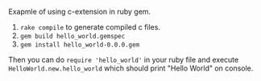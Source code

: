 Exapmle of using c-extension in ruby gem.

1. `rake compile` to generate compiled c files.
2. `gem build hello_world.gemspec`
3. `gem install hello_world-0.0.0.gem`

Then you can do `require 'hello_world'` in your ruby file and execute `HelloWorld.new.hello_world` which should print "Hello World" on console.
